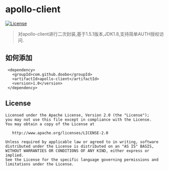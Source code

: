 # apollo-client

[![License](https://img.shields.io/badge/license-Apache%202-green.svg)](https://www.apache.org/licenses/LICENSE-2.0)

> 对apollo-client进行二次封装,基于1.5.1版本,JDK1.8,支持简单AUTH授权访问.
## 如何添加
```
 <dependency>
   <groupId>com.github.doobo</groupId>
   <artifactId>apollo-client</artifactId>
   <version>1.0</version>
 </dependency>
```
License
-------
    Licensed under the Apache License, Version 2.0 (the "License");
    you may not use this file except in compliance with the License.
    You may obtain a copy of the License at

       http://www.apache.org/licenses/LICENSE-2.0

    Unless required by applicable law or agreed to in writing, software
    distributed under the License is distributed on an "AS IS" BASIS,
    WITHOUT WARRANTIES OR CONDITIONS OF ANY KIND, either express or implied.
    See the License for the specific language governing permissions and
    limitations under the License.

